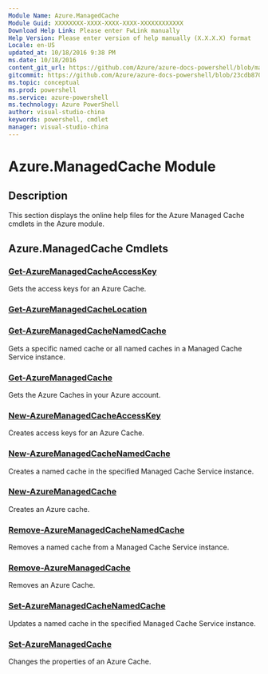```yaml
---
Module Name: Azure.ManagedCache
Module Guid: XXXXXXXX-XXXX-XXXX-XXXX-XXXXXXXXXXXX
Download Help Link: Please enter FwLink manually
Help Version: Please enter version of help manually (X.X.X.X) format
Locale: en-US
updated_at: 10/18/2016 9:38 PM
ms.date: 10/18/2016
content_git_url: https://github.com/Azure/azure-docs-powershell/blob/master/azureps-cmdlets-docs/ServiceManagement/Azure.ManagedCache/v2.1.0/Azure.ManagedCache.md
gitcommit: https://github.com/Azure/azure-docs-powershell/blob/23cdb8705d4ab9807c0e21b238f3b134a7d49c7d/azureps-cmdlets-docs/ServiceManagement/Azure.ManagedCache/v2.1.0/Azure.ManagedCache.md
ms.topic: conceptual
ms.prod: powershell
ms.service: azure-powershell
ms.technology: Azure PowerShell
author: visual-studio-china
keywords: powershell, cmdlet
manager: visual-studio-china
---
```


# Azure.ManagedCache Module
## Description
This section displays the online help files for the Azure Managed Cache cmdlets in the Azure module.

## Azure.ManagedCache Cmdlets
### [Get-AzureManagedCacheAccessKey](.\Get-AzureManagedCacheAccessKey.md)
Gets the access keys for an Azure Cache.


### [Get-AzureManagedCacheLocation](.\Get-AzureManagedCacheLocation.md)



### [Get-AzureManagedCacheNamedCache](.\Get-AzureManagedCacheNamedCache.md)
Gets a specific named cache or all named caches in a Managed Cache Service instance.


### [Get-AzureManagedCache](.\Get-AzureManagedCache.md)
Gets the Azure Caches in your Azure account.


### [New-AzureManagedCacheAccessKey](.\New-AzureManagedCacheAccessKey.md)
Creates access keys for an Azure Cache.


### [New-AzureManagedCacheNamedCache](.\New-AzureManagedCacheNamedCache.md)
Creates a named cache in the specified Managed Cache Service instance.


### [New-AzureManagedCache](.\New-AzureManagedCache.md)
Creates an Azure cache.


### [Remove-AzureManagedCacheNamedCache](.\Remove-AzureManagedCacheNamedCache.md)
Removes a named cache from a Managed Cache Service instance.


### [Remove-AzureManagedCache](.\Remove-AzureManagedCache.md)
Removes an Azure Cache.


### [Set-AzureManagedCacheNamedCache](.\Set-AzureManagedCacheNamedCache.md)
Updates a named cache in the specified Managed Cache Service instance.


### [Set-AzureManagedCache](.\Set-AzureManagedCache.md)
Changes the properties of an Azure Cache.



